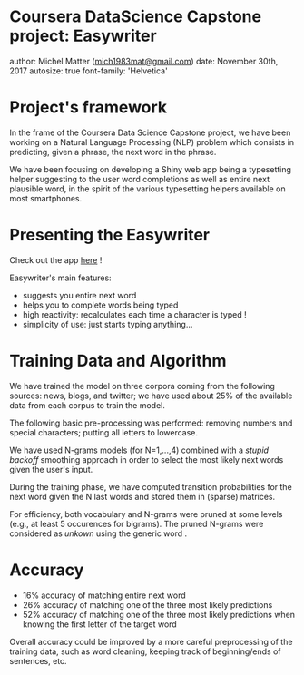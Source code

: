 <style>
    font-size: 14pts
}
</style>

Coursera DataScience Capstone project: Easywriter
========================================================
author: Michel Matter (mich1983mat@gmail.com)
date: November 30th, 2017
autosize: true
font-family: 'Helvetica'


Project's framework
========================================================

In the frame of the Coursera Data Science Capstone project, we have been working
on a Natural Language Processing (NLP) problem which consists in predicting, given a phrase,
the next word in the phrase.

We have been focusing on developing a Shiny web app being a typesetting helper suggesting to the user 
word completions as well as entire next plausible word, in the spirit of the various typesetting helpers available on
most smartphones.

Presenting the Easywriter
========================================================

Check out the app [here](https://ptitmatheux.shinyapps.io/easywriter/) !

Easywriter's main features:

- suggests you entire next word
- helps you to complete words being typed
- high reactivity: recalculates each time a character is typed !
- simplicity of use: just starts typing anything...

Training Data and Algorithm
========================================================

We have trained the model on three corpora coming from the following sources: news, blogs, and twitter; we have used about 25% of the available data from each corpus to train the model.

The following basic pre-processing was performed: removing numbers and special characters; putting all letters to lowercase.

We have used N-grams models (for N=1,...,4) combined with a *stupid backoff* smoothing approach
in order to select the most likely next words given the user's input.

During the training phase, we have computed transition probabilities for the next word given the N last words and stored
them in (sparse) matrices.

For efficiency, both vocabulary and N-grams were pruned at some levels (e.g., at least 5 occurences for bigrams).
The pruned N-grams were considered as *unkown* using the generic word <UNK>.


Accuracy
========================================================

- 16% accuracy of matching entire next word
- 26% accuracy of matching one of the three most likely predictions
- 52% accuracy of matching one of the three most likely predictions when knowing the first letter of the target word

Overall accuracy could be improved by a more careful preprocessing of the training data, such as word cleaning, keeping track of beginning/ends of sentences, etc. 
